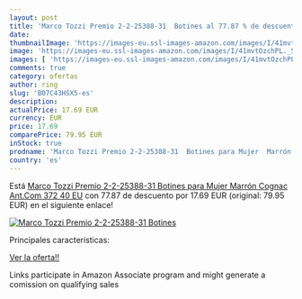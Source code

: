 ```yaml
---
layout: post
title: 'Marco Tozzi Premio 2-2-25388-31  Botines al 77.87 % de descuento'
date: 
thumbnailImage: 'https://images-eu.ssl-images-amazon.com/images/I/41mvtOzchPL._SL200_.jpg'
image: 'https://images-eu.ssl-images-amazon.com/images/I/41mvtOzchPL._SL200_.jpg'
images: [ 'https://images-eu.ssl-images-amazon.com/images/I/41mvtOzchPL._SL200_.jpg' ]
comments: true
category: ofertas
author: ring
slug: 'B07C43HSX5-es'
description:
actualPrice: 17.69 EUR
currency: EUR
price: 17.69
comparePrice: 79.95 EUR
inStock: true
prodname: 'Marco Tozzi Premio 2-2-25388-31  Botines para Mujer  Marrón  Cognac Ant.Com 372   40 EU'
country: 'es'
---
```


Está [Marco Tozzi Premio 2-2-25388-31  Botines para Mujer  Marrón  Cognac Ant.Com 372   40 EU](https://www.amazon.es/dp/B07C43HSX5/?tag=tolees-21) con 77.87 de descuento por 17.69 EUR (original: 79.95 EUR) en el siguiente enlace!

[![Marco Tozzi Premio 2-2-25388-31  Botines](https://images-eu.ssl-images-amazon.com/images/I/41mvtOzchPL._SL200_.jpg)](https://www.amazon.es/dp/B07C43HSX5/?tag=tolees-21)

Principales características:


[Ver la oferta!!](https://www.amazon.es/dp/B07C43HSX5/?tag=tolees-21)

Links participate in Amazon Associate program and might generate a comission on qualifying sales


